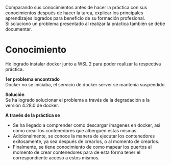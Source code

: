  
Comparando sus conocimientos antes de hacer la práctica con sus conocimientos después de hacer la tarea, explicar los principales aprendizajes logrados para beneficio de su formación profesional.  
Si solucionó un problema presentado al realizar la práctica también se debe documentar.

# Conocimiento  
He logrado instalar docker junto a WSL 2 para poder realizar la respectiva práctica.  
  
**1er problema encontrado**  
Docker no se iniciaba, el servicio de docker server se mantenía suspendido.  
  
**Solución**  
Se ha logrado solucionar el problema a través de la degradación a la versión 4.28.0 de docker.  

**A través de la práctica se**

* Se ha llegado a comprender como descargar imagenes en docker, asi como crear los contenedores que alberguen estas mismas.
* Adicionalmente, se conoce la manera de ejecutar los contenedores exitosamente, ya sea después de crearlos, o al momento de crearlos.
* Finalmente, se tiene conocimiento de como mapear los puertos al momento de crear contenedores para de esta forma tener el correspondiente acceso a estos mismos.  

